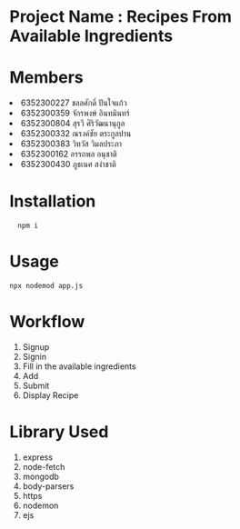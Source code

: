 # Project Name : Recipes From Available Ingredients

<h1>Members</h1>
      <li>6352300227 ชลลศักดิ์ ปันใจแก้ว</li>
      <li>6352300359 จักรพงษ์ อินทมินทร์</li>
      <li>6352300804 สุรวี ศิริวัฒนานุกูล</li>
      <li>6352300332 ณรงค์ชัย ตระกูลปาน</li>
      <li>6352300383 วิทวัส วิมลประภา</li>
      <li>6352300162 อรรถพล อนุชาติ</li>
      <li>6352300430 ภูธเนศ สง่าชาติ</li>
 
<h1>Installation</h1> 


      npm i
  
  
<h1>Usage</h1>


    npx nodemod app.js
 
<h1>Workflow</h1>
<ol>
    <li>Signup</li>
    <li>Signin</li>
    <li>Fill in the available ingredients</li>
    <li>Add</li>
    <li>Submit</li>
    <li>Display Recipe</li>
</ol>  
<h1>Library Used</h1>
<ol>
     <li>express</li>
     <li>node-fetch</li>
     <li>mongodb</li>
     <li>body-parsers</li>
     <li>https</li>
     <li>nodemon</li>
     <li>ejs</li>
</ol>
